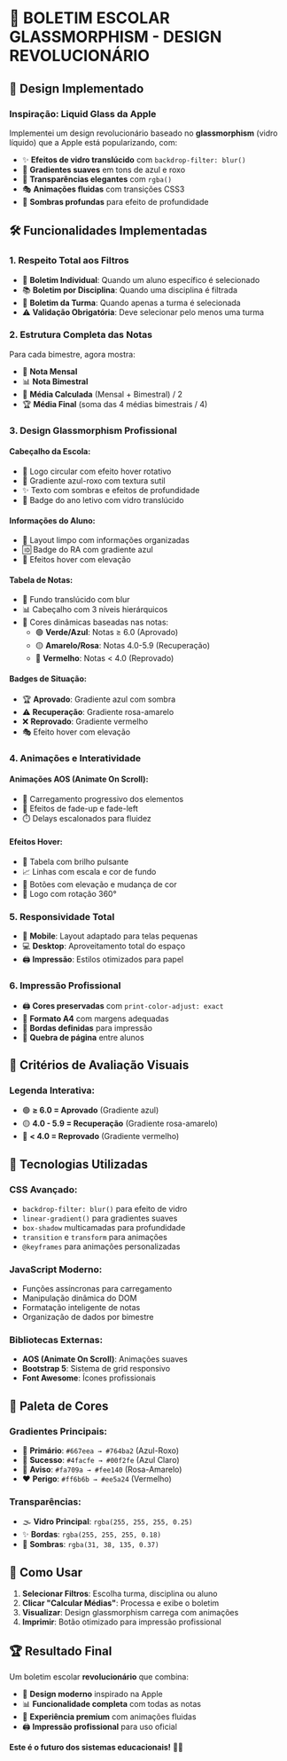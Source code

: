 # 🌟 BOLETIM ESCOLAR GLASSMORPHISM - DESIGN REVOLUCIONÁRIO

## 🎨 **Design Implementado**

### **Inspiração: Liquid Glass da Apple**
Implementei um design revolucionário baseado no **glassmorphism** (vidro líquido) que a Apple está popularizando, com:

- ✨ **Efeitos de vidro translúcido** com `backdrop-filter: blur()`
- 🌈 **Gradientes suaves** em tons de azul e roxo
- 💎 **Transparências elegantes** com `rgba()` 
- 🎭 **Animações fluidas** com transições CSS3
- 🌊 **Sombras profundas** para efeito de profundidade

## 🛠️ **Funcionalidades Implementadas**

### **1. Respeito Total aos Filtros**
- 🎯 **Boletim Individual**: Quando um aluno específico é selecionado
- 📚 **Boletim por Disciplina**: Quando uma disciplina é filtrada  
- 🏫 **Boletim da Turma**: Quando apenas a turma é selecionada
- ⚠️ **Validação Obrigatória**: Deve selecionar pelo menos uma turma

### **2. Estrutura Completa das Notas**
Para cada bimestre, agora mostra:
- 📝 **Nota Mensal**
- 📊 **Nota Bimestral** 
- 🧮 **Média Calculada** (Mensal + Bimestral) / 2
- 🏆 **Média Final** (soma das 4 médias bimestrais / 4)

### **3. Design Glassmorphism Profissional**

#### **Cabeçalho da Escola:**
- 🏫 Logo circular com efeito hover rotativo
- 🎨 Gradiente azul-roxo com textura sutil
- ✨ Texto com sombras e efeitos de profundidade
- 📅 Badge do ano letivo com vidro translúcido

#### **Informações do Aluno:**
- 👤 Layout limpo com informações organizadas
- 🆔 Badge do RA com gradiente azul
- 💫 Efeitos hover com elevação

#### **Tabela de Notas:**
- 🌊 Fundo translúcido com blur
- 📊 Cabeçalho com 3 níveis hierárquicos
- 🎨 Cores dinâmicas baseadas nas notas:
  - 🟢 **Verde/Azul**: Notas ≥ 6.0 (Aprovado)
  - 🟡 **Amarelo/Rosa**: Notas 4.0-5.9 (Recuperação)  
  - 🔴 **Vermelho**: Notas < 4.0 (Reprovado)

#### **Badges de Situação:**
- 🏆 **Aprovado**: Gradiente azul com sombra
- ⚠️ **Recuperação**: Gradiente rosa-amarelo
- ❌ **Reprovado**: Gradiente vermelho
- 🎭 Efeito hover com elevação

### **4. Animações e Interatividade**

#### **Animações AOS (Animate On Scroll):**
- 📱 Carregamento progressivo dos elementos
- 🌊 Efeitos de fade-up e fade-left
- ⏱️ Delays escalonados para fluidez

#### **Efeitos Hover:**
- 🎯 Tabela com brilho pulsante
- 📈 Linhas com escala e cor de fundo
- 🎨 Botões com elevação e mudança de cor
- 🔄 Logo com rotação 360°

### **5. Responsividade Total**
- 📱 **Mobile**: Layout adaptado para telas pequenas
- 💻 **Desktop**: Aproveitamento total do espaço
- 🖨️ **Impressão**: Estilos otimizados para papel

### **6. Impressão Profissional**
- 🖨️ **Cores preservadas** com `print-color-adjust: exact`
- 📄 **Formato A4** com margens adequadas
- 🔲 **Bordas definidas** para impressão
- 📑 **Quebra de página** entre alunos

## 🎯 **Critérios de Avaliação Visuais**

### **Legenda Interativa:**
- 🟢 **≥ 6.0 = Aprovado** (Gradiente azul)
- 🟡 **4.0 - 5.9 = Recuperação** (Gradiente rosa-amarelo)  
- 🔴 **< 4.0 = Reprovado** (Gradiente vermelho)

## 🚀 **Tecnologias Utilizadas**

### **CSS Avançado:**
- `backdrop-filter: blur()` para efeito de vidro
- `linear-gradient()` para gradientes suaves
- `box-shadow` multicamadas para profundidade
- `transition` e `transform` para animações
- `@keyframes` para animações personalizadas

### **JavaScript Moderno:**
- Funções assíncronas para carregamento
- Manipulação dinâmica do DOM
- Formatação inteligente de notas
- Organização de dados por bimestre

### **Bibliotecas Externas:**
- **AOS (Animate On Scroll)**: Animações suaves
- **Bootstrap 5**: Sistema de grid responsivo
- **Font Awesome**: Ícones profissionais

## 🎨 **Paleta de Cores**

### **Gradientes Principais:**
- 🔵 **Primário**: `#667eea → #764ba2` (Azul-Roxo)
- 💙 **Sucesso**: `#4facfe → #00f2fe` (Azul Claro)
- 💖 **Aviso**: `#fa709a → #fee140` (Rosa-Amarelo)
- ❤️ **Perigo**: `#ff6b6b → #ee5a24` (Vermelho)

### **Transparências:**
- 🌫️ **Vidro Principal**: `rgba(255, 255, 255, 0.25)`
- ✨ **Bordas**: `rgba(255, 255, 255, 0.18)`
- 🌊 **Sombras**: `rgba(31, 38, 135, 0.37)`

## 📱 **Como Usar**

1. **Selecionar Filtros**: Escolha turma, disciplina ou aluno
2. **Clicar "Calcular Médias"**: Processa e exibe o boletim
3. **Visualizar**: Design glassmorphism carrega com animações
4. **Imprimir**: Botão otimizado para impressão profissional

## 🏆 **Resultado Final**

Um boletim escolar **revolucionário** que combina:
- 🎨 **Design moderno** inspirado na Apple
- 📊 **Funcionalidade completa** com todas as notas
- 🌟 **Experiência premium** com animações fluidas
- 🖨️ **Impressão profissional** para uso oficial

**Este é o futuro dos sistemas educacionais!** 🚀✨ 